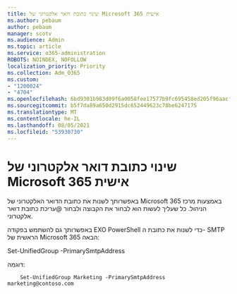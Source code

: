 ```yaml
---
title: שינוי כתובת דואר אלקטרוני של Microsoft 365 אישית
ms.author: pebaum
author: pebaum
manager: scotv
ms.audience: Admin
ms.topic: article
ms.service: o365-administration
ROBOTS: NOINDEX, NOFOLLOW
localization_priority: Priority
ms.collection: Adm_O365
ms.custom:
- "1200024"
- "4704"
ms.openlocfilehash: 6bd9301b983d09f6a0058fee17577b9fc695458ed205f96aacf79a87e4a91e34
ms.sourcegitcommit: b5f7da89a650d2915dc652449623c78be6247175
ms.translationtype: MT
ms.contentlocale: he-IL
ms.lasthandoff: 08/05/2021
ms.locfileid: "53930730"
---
```

# <a name="change-email-address-of-a-microsoft-365-group"></a>שינוי כתובת דואר אלקטרוני של Microsoft 365 אישית

באפשרותך לשנות את כתובת הדואר האלקטרוני של Microsoft 365 באמצעות מרכז הניהול. כל שעליך לעשות הוא לבחור את הקבוצה ולבחור @עריכת כתובת דואר אלקטרוני.

באפשרותך גם להשתמש בפקודה EXO PowerShell כדי לשנות את כתובת ה- SMTP הראשית של Microsoft 365 הבאה:

Set-UnifiedGroup <Group Name> -PrimarySmtpAddress <new SMTP Address>

דוגמה:

```
    Set-UnifiedGroup Marketing -PrimarySmtpAddress marketing@contoso.com
```
